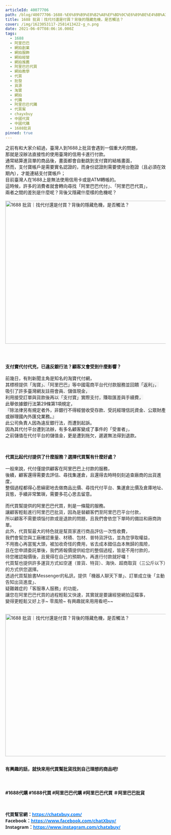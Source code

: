 ```yaml
---
articleId: 40077706
path: /blog/40077706-1688-%E6%89%B9%E8%B2%A8%EF%BD%9C%E6%89%BE%E4%BB%A3%E4%BB%98%E9%82%84%E6%98%AF%E4%BB%98%E8%B2%B7%EF%BC%9F%E8%83%8C%E5%BE%8C%E7%9A%84%E9%9A%B1%E8%97%8F%E5%8D%B1%E6%A9%9F%EF%BC%8C%E6%98%AF%E5%90%A6%E8%A7%B8%E6%B3%95%EF%BC%9F
title: 1688 批貨｜找代付還是付買？背後的隱藏危機，是否觸法？
cover: /img/1623053117-2581413422-g_n.png
date: 2021-06-07T08:06:16.000Z
tags:
  - 1688
  - 阿里巴巴
  - 網拍創業
  - 網拍服飾
  - 網拍經營
  - 網拍推薦
  - 阿里巴巴代買
  - 網拍教學
  - 代買
  - 批發
  - 貨源
  - 淘寶
  - 網拍
  - 代購
  - 阿里巴巴代購
  - 代買幫
  - chayxbuy
  - 中國代買
  - 中國代購
  - 1688批貨
pinned: true
---
```

  <p><span style="font-size:14px">之前有和大家介紹過，臺灣人到1688上批貨會遇到一個重大的問題，<br>
那就是沒辦法直接性的使用臺灣的信用卡進行付款。<br>
通常結算進貨單的商品後，畫面都會自動跳到支付寶的結帳畫面，<br>
然而，支付寶帳戶是需要實名認證的，而身份認證則需要使用台胞證（且必須在效期內），才能連結支付寶帳戶；<br>
目前臺灣人在1688上是無法使用信用卡或是ATM轉帳的。<br>
這時候，許多的消費者就會轉向尋找「阿里巴巴代付」、「阿里巴巴代買」，<br>
兩者之間的差別是什麼呢？背後又隱藏什麼樣的危機呢？<br>
<br>
<img alt="1688 批貨｜找代付還是付買？背後的隱藏危機，是否觸法？" height="450" src="/img/1623053117-2581413422-g_n.png" title="1688 批貨｜找代付還是付買？背後的隱藏危機，是否觸法？" width="600"></span></p>

<p>&nbsp;</p>

<h2><span style="font-size:14px">支付寶代付代充，已違反銀行法？顧客又會受到什麼影響？</span></h2>

<p><span style="font-size:14px">前幾日，有則新聞主角是知名的淘寶代付網，<br>
其<span style="--original-color:#292929; color:#292929" textcolor="#292929"><span bgcolor="#f5f5f5" style="background-color:#f5f5f5">標榜提供「淘寶」、「阿里巴巴」等中國電商平台代付款服務並回饋「返利」，</span></span><br>
<span style="--original-color:#292929; color:#292929" textcolor="#292929"><span bgcolor="#f5f5f5" style="background-color:#f5f5f5">吸引了許多臺灣網友註冊會員、儲值現金，</span></span><br>
<span style="--original-color:#292929; color:#292929" textcolor="#292929"><span bgcolor="#f5f5f5" style="background-color:#f5f5f5">利用接受訂單與貨款後再以「支付寶」實際支付，賺取匯差與手續費，</span></span><br>
<span bgcolor="#fafafa" style="background-color:#fafafa">此舉依據銀行法第29條第1項規定，</span><br>
<span bgcolor="#fafafa" style="background-color:#fafafa">『除法律另有規定者外，非銀行不得經營收受存款、</span><span bgcolor="#fafafa" style="background-color:#fafafa">受託經理信託資金、公眾財產或辦理國內外匯兌業務。』</span><br>
此公司負責人因為違反銀行法，而遭到起訴。<br>
因為其代付平台遭到法辦，有多名顧客變成了事件的「受害者」，<br>
之前儲值在代付平台的儲值金，更是遭到拖欠，遲遲無法得到退款。</span><br>
&nbsp;</p>

<h2><span style="font-size:14px">代買比起代付提供了什麼服務？選擇代買幫有什麼好處？</span></h2>

<p><span style="font-size:14px">一般來說，代付僅提供顧客在阿里巴巴上付款的服務，<br>
後續，顧客還得需要去評估、尋找集運倉，且還得去時時刻刻追查廠商的出貨進度，<br>
整個過程都得心思縝密地去做商品比價、尋找代付平台、集運倉比價及倉庫地址、貨態，手續非常繁瑣，需要多花心思去留意。<br>
<br>
而代買幫提供的阿里巴巴代買，則是一條龍的服務。<br>
<span style="--original-color:#292929; color:#292929" textcolor="#292929">讓顧客輕鬆進行阿里巴巴批貨，因為是替顧客們至阿里巴巴平台付款，</span><br>
<span style="--original-color:#292929; color:#292929" textcolor="#292929">所以顧客不需要煩惱付款或是退款的問題，且我們會依您下單時的備註和廠商詢單。</span><br>
<span style="--original-color:#292929; color:#292929" textcolor="#292929">此外，代買幫最大的特色就是幫買家進行商品評估</span>一次性收費<span style="--original-color:#292929; color:#292929" textcolor="#292929">，</span><br>
<span style="--original-color:#292929; color:#292929" textcolor="#292929">我們會幫您與工廠確認重量、材積、包材、普特貨評估，並為您爭取權益，</span><br>
<span style="--original-color:#292929; color:#292929" textcolor="#292929">不用擔心再當冤大頭，被加收奇怪的費用，省去成本錯估血本無歸的風險，</span><br>
<span style="--original-color:#292929; color:#292929" textcolor="#292929">且在您申請委託單後，我們將報價提供給您的整個過程，皆是不用付款的，</span><br>
<span style="--original-color:#292929; color:#292929" textcolor="#292929">待您確認報價後，且覺得在自己的預期內，再進行付款就好囉！</span><br>
<span style="--original-color:#292929; color:#292929" textcolor="#292929">代買幫也提供許多運貨方式如空運（普貨、特貨）、海快、超商取貨（三公斤以下）的方式供您選擇。</span><br>
<span style="--original-color:#292929; color:#292929" textcolor="#292929">透過代買幫臉書Messenger的私訊，提供「機器人聊天下單」、訂單成立後「主動告知出貨進度」、</span><br>
<span style="--original-color:#292929; color:#292929" textcolor="#292929">疑難雜症的「客服專人服務」的功能，</span><br>
<span style="--original-color:#292929; color:#292929" textcolor="#292929">讓您在阿里巴巴代買的過程輕鬆又快速，其實就是要讓經營網拍這檔事，</span><br>
<span style="--original-color:#292929; color:#292929" textcolor="#292929">變得更輕鬆又好上手~ 零風險~ 有興趣就來用用看吧~~</span></span></p>

<p><br>
<span style="font-size:14px"><img alt="1688 批貨｜找代付還是付買？背後的隱藏危機，是否觸法？" height="448" src="/img/1623053134-2512697462-g_n.png" title="1688 批貨｜找代付還是付買？背後的隱藏危機，是否觸法？" width="600"></span></p>

<h2><span style="font-size:14px">有興趣的話，就快來用代買幫批貨找到自己理想的商品吧!</span></h2>

<h2><br>
<span style="font-size:14px">#1688代購 #1688代買 #阿里巴巴代購 #阿里巴巴代買 ＃阿里巴巴批貨</span></h2>

<p>&nbsp;</p>

<p><strong><span style="font-size:14px"><span style="background:white"><span style="color:#212529"><span style="font-family:新細明體,serif">代買幫官網：</span></span><span style="color:#007BFF"><span style="font-family:segoe ui,sans-serif"><a data-href="https://chatxbuy.weebly.com/" href="https://chatxbuy.weebly.com/" style="box-sizing:border-box;font-variant-ligatures:normal;font-variant-caps:normal;orphans:2;widows:2;-webkit-text-stroke-width:0px;word-spacing:0px;"><span style="text-decoration:none; text-underline:none"><span style="color:#007BFF">https://chatxbuy.com/</span></span></a></span></span></span><br>
<span style="color:#212529"><span style="font-family:segoe ui,sans-serif"><strong style="-webkit-text-stroke-width:0px; box-sizing:border-box; font-variant-caps:normal; font-variant-ligatures:normal; orphans:2; text-decoration-style:initial; text-decoration-thickness:initial; widows:2; word-spacing:0px"><span style="background:white"><span style="font-family:segoe ui,sans-serif">Facebook</span></span></strong></span></span><span style="background:white"><span style="color:#212529"><span style="font-family:新細明體,serif">：</span></span></span><a data-href="https://www.facebook.com/chatXbuy/" href="https://www.facebook.com/chatXbuy/" style="box-sizing:border-box;font-variant-ligatures:normal;font-variant-caps:normal;orphans:2;widows:2;-webkit-text-stroke-width:0px;word-spacing:0px;" target="_blank"><strong style="box-sizing:border-box"><span style="background:white; text-decoration:none; text-underline:none"><span style="color:#007BFF"><span style="font-family:segoe ui,sans-serif">https://www.facebook.com/chatXbuy/</span></span></span></strong></a><br style="box-sizing:border-box;font-variant-ligatures:normal;font-variant-caps:normal;orphans:2;widows:2;-webkit-text-stroke-width:0px;text-decoration-thickness:initial;text-decoration-style:initial;word-spacing:0px;">
<span style="color:#212529"><span style="font-family:segoe ui,sans-serif"><strong style="-webkit-text-stroke-width:0px; box-sizing:border-box; font-variant-caps:normal; font-variant-ligatures:normal; orphans:2; text-decoration-style:initial; text-decoration-thickness:initial; widows:2; word-spacing:0px"><span style="background:white"><span style="font-family:segoe ui,sans-serif">Instagram</span></span></strong></span></span><span style="background:white"><span style="color:#212529"><span style="font-family:新細明體,serif">：</span></span></span><a data-href="https://www.instagram.com/chatxbuy/" href="https://www.instagram.com/chatxbuy/" style="box-sizing:border-box;font-variant-ligatures:normal;font-variant-caps:normal;orphans:2;widows:2;-webkit-text-stroke-width:0px;word-spacing:0px;" target="_blank"><strong style="box-sizing:border-box"><span style="background:white; text-decoration:none; text-underline:none"><span style="color:#007BFF"><span style="font-family:segoe ui,sans-serif">https://www.instagram.com/chatxbuy/</span></span></span></strong></a></span></strong></p>

  